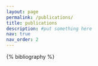 ```yaml
---
layout: page
permalink: /publications/
title: publications
description: #put something here
nav: true
nav_order: 2
---
```


<!-- _pages/publications.md -->
<div class="publications">

{% bibliography %}

</div>
